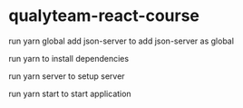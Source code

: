 # qualyteam-react-course

run yarn global add json-server to add json-server as global

run yarn to install dependencies

run yarn server to setup server

run yarn start to start application
